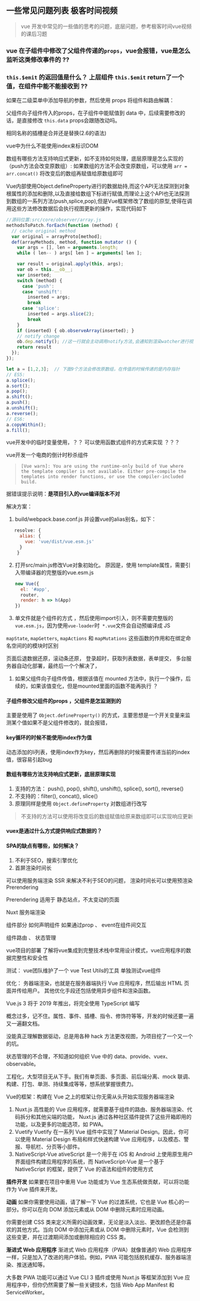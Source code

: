 ## 一些常见问题列表 极客时间视频
> vue 开发中常见的一些值的思考的问题，底层问题，参考极客时间vue视频的课后习题

### vue 在子组件中修改了父组件传递的`props`，vue会报错，vue是怎么监听这类修改事件的 ??

### `this.$emit` 的返回值是什么？ 上层组件 `this.$emit` return了一个值，在组件中能不能接收到 ??

如果在二级菜单中添加导航的参数，然后使用 props 将组件和路由解耦：

父组件向子组件传入的props，在子组件中能赋值到 data 中，后续需要修改的话，是直接修改 `this.data` props会跟随改动吗。






相同名称的插槽是合并还是替换(2.6的语法)

vue中为什么不能使用index来标识DOM

数组有哪些方法支持响应式更新，如不支持如何处理，底层原理是怎么实现的（push方法会改变原数组）: 如果数组的方法不会改变原数组，可以使用 `arr = arr.concat()` 将改变后的数组再赋值给原数组即可



Vue内部使用Object.defineProperty进行的数据劫持,而这个API无法探测到对象根属性的添加和删除,以及直接给数组下标进行赋值,而理论上这个API也无法探测到数组的一系列方法(push,splice,pop),但是Vue框架修改了数组的原型,使得在调用这些方法修改数据后会执行视图更新的操作，实现代码如下
```js
//源码位置:src/core/observer/array.js
methodsToPatch.forEach(function (method) {
  // cache original method
  var original = arrayProto[method];
  def(arrayMethods, method, function mutator () {
    var args = [], len = arguments.length;
    while ( len-- ) args[ len ] = arguments[ len ];

    var result = original.apply(this, args);
    var ob = this.__ob__;
    var inserted;
    switch (method) {
      case 'push':
      case 'unshift':
        inserted = args;
        break
      case 'splice':
        inserted = args.slice(2);
        break
    }
    if (inserted) { ob.observeArray(inserted); }
    // notify change
    ob.dep.notify(); //这一行就会主动调用notify方法,会通知到渲染watcher进行视图更新
    return result
  });
});
```


```js
let a = [1,2,3];  // 下面9个方法会修改原数组，在传值的时候传递的是内存指针
// ES5:
a.splice();
a.sort();
a.pop();
a.shift();
a.push();
a.unshift();
a.reverse();
// ES6:
a.copyWithin();
a.fill();
```



vue开发中的临时变量使用，？？ 可以使用函数式组件的方式来实现 ？？？

vue开发一个电商的倒计时秒杀组件

> ```
> [Vue warn]: You are using the runtime-only build of Vue where the template compiler is not available. Either pre-compile the templates into render functions, or use the compiler-included build.
> ```

据错误提示说明：**是项目引入的vue编译版本不对**

解决方案：

1. build/webpack.base.conf.js 并设置vue的alias别名，如下：

```js
   resolve: {
     alias: {
       vue: 'vue/dist/vue.esm.js'
     }
    }
```

2. 打开src/main.js修改Vue对象初始化。 原因是，使用 template属性，需要引入带编译器的完整版的vue.esm.js

   ```js
   new Vue({
     el: '#app',
     router,
     render: h => h(App)
   })
   ```


3. 单文件就是个组件的方式 ，然后使用import引入，则不需要完整版的`vue.esm.js`，因为使用`vue-loader`时` *.vue`文件会自动预编译成 JS



`mapState`, `mapGetters`, `mapActions` 和 `mapMutations` 这些函数的作用和在绑定命名空间的的模块时区别


页面后退数据还原，滚动条还原，
登录超时，获取列表数据，表单提交，
多台服务器自动化部署，最终后一个个解决了，


1. 如果父组件向子组件传值，根据该值在 mounted 方法中，执行一个操作，后续的，如果该值变化，但是mounted里面的函数不能再执行 ？


#### 子组件修改父组件的props ，父组件是怎监测到的
主要是使用了 `Object.defineProperty()` 的方式，主要思想是一个开关变量来监测某个值如果不是父组件修改的，就会报错，

#### key循环的时候不能使用index作为值
动态添加的li列表，使用index作为key，然后再删除的时候需要传递当前的index值，很容易引起bug

#### 数组有哪些方法支持响应式更新，底层原理实现

1. 支持的方法： push(), pop(), shift(), unshift(), splice(), sort(), reverse()
2. 不支持的：filter(), concat(), slice()
3. 原理同样是使用 `Object.defineProperty` 对数组进行改写

> 不支持的方法可以使用将改变后的数组赋值给原来数组即可以实现响应更新


#### vuex是通过什么方式提供响应式数据的？


#### SPA的缺点有哪些，如何解决？
1. 不利于SEO，搜索引擎优化
2. 首屏渲染时间长

可以使用服务端渲染 SSR 来解决不利于SEO的问题， 渲染时间长可以使用预渲染 Prerendering

Prerendering 适用于 静态站点，不太变动的页面

Nuxt 服务端渲染



组件部分
如何声明组件
如果通过prop 、 event在组件间交互

组件路由 、 状态管理

vue项目的部署
了解将vue集成到完整技术栈中常用设计模式，vue应用程序的数据完整性和安全性

测试： vue团队维护了一个 vue Test Utils的工具 单独测试vue组件

优化： 务器端渲染，也就是在服务器端执行 Vue 应用程序，然后输出 HTML 页面并传给用户。
其他优化手段还包括使用异步组件和渲染函数。

Vue.js 3 将于 2019 年推出，将完全使用 TypeScript 编写

概念过多，记不住。属性、事件、插槽、指令、修饰符等等，开发的时候还要一遍又一遍翻文档。

没能真正理解数据驱动，总是用各种 hack 方法更改视图，为项目挖了一个又一个的坑。

状态管理的不合理，不知道如何组织 Vue 中的 data、provide、vuex、observable。

工程化，大型项目无从下手。我们有单页面、多页面、前后端分离、mock 联调、构建、打包、单测、持续集成等等，想系统掌握很费力。

Vue的框架：构建在 Vue 之上的框架让你无需从头开始实现服务器端渲染

1. Nuxt.js 高性能的 Vue 应用程序，就需要基于组件的路由、服务器端渲染、代码拆分和其他尖端的功能， Nuxt.js 通过各种社区插件提供了这些开箱即用的功能，以及更多的功能选项，如 PWA。
2.  Vuetify Vuetify 在一系列 Vue 组件中实现了 Material Design。因此，你可以使用 Material Design 布局和样式快速构建 Vue 应用程序，以及模态、警报、导航栏、分页等小部件。
3.   NativeScript-Vue  ativeScript 是一个用于在 iOS 和 Android 上使用原生用户界面组件构建应用程序的系统，而 NativeScript-Vue 是一个基于 NativeScript 的框架，提供了 Vue 的语法和组件的使用方式

**插件开发**
如果要在项目中重用 Vue 功能或为 Vue 生态系统做贡献，可以将功能作为 Vue 插件来开发。

**动画**
如果你需要使用动画，请了解一下 Vue 的过渡系统，它也是 Vue 核心的一部分。你可以在向 DOM 添加元素或从 DOM 中删除元素时应用动画。

你需要创建 CSS 类来定义所需的动画效果，无论是淡入淡出、更改颜色还是你喜欢的其他方式。当向 DOM 中添加元素或从 DOM 中删除元素时，Vue 会检测到这些变更，并在过渡期间添加或删除相应的 CSS 类。

**渐进式 Web 应用程序**
渐进式 Web 应用程序（PWA）就像普通的 Web 应用程序一样，只是加入了改进的用户体验。例如，PWA 可能包括脱机缓存、服务器端渲染、推送通知等。

大多数 PWA 功能可以通过 Vue CLI 3 插件或使用 Nuxt.js 等框架添加到 Vue 应用程序中，但你仍然需要了解一些关键技术，包括 Web App Manifest 和 ServiceWorker。
